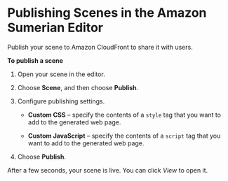 # Publishing Scenes in the Amazon Sumerian Editor<a name="editor-publish"></a>

Publish your scene to Amazon CloudFront to share it with users\.

**To publish a scene**

1. Open your scene in the editor\.

1. Choose **Scene**, and then choose **Publish**\.

1. Configure publishing settings\.

   + **Custom CSS** – specify the contents of a `style` tag that you want to add to the generated web page\.

   + **Custom JavaScript** – specify the contents of a `script` tag that you want to add to the generated web page\.

1. Choose **Publish**\.

After a few seconds, your scene is live\. You can click *View* to open it\.